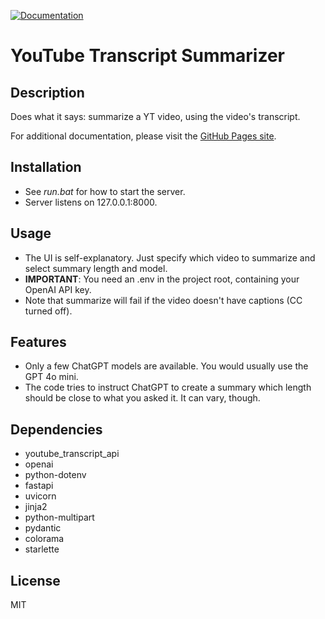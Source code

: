 [![Documentation](https://img.shields.io/badge/docs-GitHub%20Pages-blue.svg)](https://fschuhi.github.io/yt-transcript-summarizer/)

# YouTube Transcript Summarizer

## Description
Does what it says: summarize a YT video, using the video's transcript.

For additional documentation, please visit the [GitHub Pages site](https://fschuhi.github.io/yt-transcript-summarizer/).

## Installation
- See _run.bat_ for how to start the server.
- Server listens on 127.0.0.1:8000.

## Usage
- The UI is self-explanatory. Just specify which video to summarize and select summary length and model.
- **IMPORTANT**: You need an .env in the project root, containing your OpenAI API key.
- Note that summarize will fail if the video doesn't have captions (CC turned off).

## Features
- Only a few ChatGPT models are available. You would usually use the GPT 4o mini.
- The code tries to instruct ChatGPT to create a summary which length should be  close to what you asked it. It can vary, though.  

## Dependencies
- youtube_transcript_api
- openai
- python-dotenv
- fastapi
- uvicorn
- jinja2
- python-multipart
- pydantic
- colorama
- starlette

## License
MIT